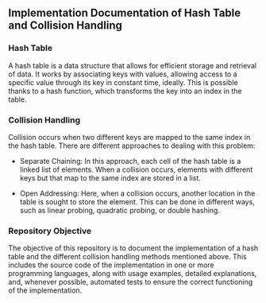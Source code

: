 ## Implementation Documentation of Hash Table and Collision Handling

### Hash Table
A hash table is a data structure that allows for efficient storage and retrieval of data. It works by associating keys with values, allowing access to a specific value through its key in constant time, ideally. This is possible thanks to a hash function, which transforms the key into an index in the table.

### Collision Handling
Collision occurs when two different keys are mapped to the same index in the hash table. There are different approaches to dealing with this problem:

* Separate Chaining: In this approach, each cell of the hash table is a linked list of elements. When a collision occurs, elements with different keys but that map to the same index are stored in a list.

* Open Addressing: Here, when a collision occurs, another location in the table is sought to store the element. This can be done in different ways, such as linear probing, quadratic probing, or double hashing.

### Repository Objective
The objective of this repository is to document the implementation of a hash table and the different collision handling methods mentioned above. This includes the source code of the implementation in one or more programming languages, along with usage examples, detailed explanations, and, whenever possible, automated tests to ensure the correct functioning of the implementation.
